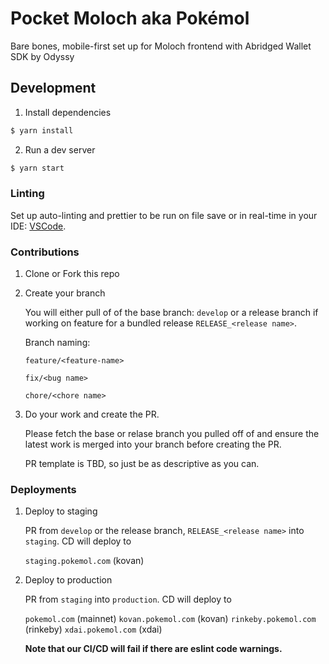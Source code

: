 # Pocket Moloch aka Pokémol

Bare bones, mobile-first set up for Moloch frontend with Abridged Wallet SDK by Odyssy

## Development

1. Install dependencies

```bash
$ yarn install
```

2. Run a dev server

```bash
$ yarn start
```

### Linting

Set up auto-linting and prettier to be run on file save or in real-time in your IDE:
[VSCode](https://marketplace.visualstudio.com/items?itemName=esbenp.prettier-vscode).

### Contributions

1. Clone or Fork this repo

2. Create your branch

   You will either pull of of the base branch: `develop` or a release branch if working on feature for a bundled release `RELEASE_<release name>`.

   Branch naming:

   `feature/<feature-name>`

   `fix/<bug name>`

   `chore/<chore name>`

3. Do your work and create the PR.

   Please fetch the base or relase branch you pulled off of and ensure the latest work is merged into your branch before creating the PR.

   PR template is TBD, so just be as descriptive as you can.

### Deployments

1. Deploy to staging

   PR from `develop` or the release branch, `RELEASE_<release name>` into `staging`. CD will deploy to

   `staging.pokemol.com` (kovan)

2. Deploy to production

   PR from `staging` into `production`. CD will deploy to

   `pokemol.com` (mainnet)
   `kovan.pokemol.com` (kovan)
   `rinkeby.pokemol.com` (rinkeby)
   `xdai.pokemol.com` (xdai)

   **Note that our CI/CD will fail if there are eslint code warnings.**
